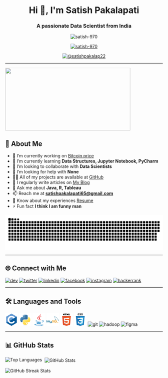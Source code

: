 <h1 align="center">Hi 👋, I'm Satish Pakalapati</h1>
<h3 align="center">A passionate Data Scientist from India</h3>

<p align="center">
  <img src="https://komarev.com/ghpvc/?username=satish-970&label=Profile%20views&color=0e75b6&style=flat" alt="satish-970" />
</p>

<p align="center">
  <a href="https://github.com/ryo-ma/github-profile-trophy">
    <img src="https://github-profile-trophy.vercel.app/?username=satish-970" alt="satish-970" />
  </a>
</p>

<p align="center">
  <a href="https://twitter.com/@satishpakalap22" target="blank">
    <img src="https://img.shields.io/twitter/follow/@satishpakalap22?logo=twitter&style=for-the-badge" alt="@satishpakalap22" />
  </a>
</p>

---
<div style="display: flex; justify-content: space-between; align-items: center;">
  <img src="https://user-images.githubusercontent.com/74038190/212748830-4c709398-a386-4761-84d7-9e10b98fbe6e.gif" width="400" height="200" align="right">
</div>

## 🚀 About Me
- 🔭 I’m currently working on [Bitcoin price](https://github.com/Satish-970/Bitcoin-price)
- 🌱 I’m currently learning **Data Structures, Jupyter Notebook, PyCharm**
- 👯 I’m looking to collaborate with **Data Scientists**
- 🤝 I’m looking for help with **None**
- 👨‍💻 All of my projects are available at [GitHub](https://github.com/Satish-970)
- 📝 I regularly write articles on [My Blog](https://satishportfolio.blogspot.com/)
- 💬 Ask me about **Java, R, Tableau**
- 📫 Reach me at **satishpakalapati65@gmail.com**
- 📄 Know about my experiences [Resume](https://drive.google.com/file/d/1dVbiKa7WquNfans2KFCnxY_aVdaz81Pw/view?usp=sharing)
- ⚡ Fun fact **I think I am funny man**



<picture>
  <source media="(prefers-color-scheme: dark)" srcset="https://raw.githubusercontent.com/Satish-970/Satish-970/output/github-snake-dark.svg" />
  <source media="(prefers-color-scheme: light)" srcset="https://raw.githubusercontent.com/Satish-970/Satish-970/output/github-snake.svg" />
  <img alt="github-snake" src="https://raw.githubusercontent.com/Satish-970/Satish-970/output/github-snake.svg" />
</picture>

---

## 🌐 Connect with Me
<p align="left">
  <a href="https://dev.to/@satish970" target="blank"><img src="https://raw.githubusercontent.com/rahuldkjain/github-profile-readme-generator/master/src/images/icons/Social/devto.svg" alt="dev" height="30" width="40" /></a>
  <a href="https://twitter.com/@satishpakalap22" target="blank"><img src="https://raw.githubusercontent.com/rahuldkjain/github-profile-readme-generator/master/src/images/icons/Social/twitter.svg" alt="twitter" height="30" width="40" /></a>
  <a href="https://linkedin.com/in/satishpakalapati" target="blank"><img src="https://raw.githubusercontent.com/rahuldkjain/github-profile-readme-generator/master/src/images/icons/Social/linked-in-alt.svg" alt="linkedin" height="30" width="40" /></a>
  <a href="https://fb.com/satishpakalapati" target="blank"><img src="https://raw.githubusercontent.com/rahuldkjain/github-profile-readme-generator/master/src/images/icons/Social/facebook.svg" alt="facebook" height="30" width="40" /></a>
  <a href="https://instagram.com/satishchoudary993" target="blank"><img src="https://raw.githubusercontent.com/rahuldkjain/github-profile-readme-generator/master/src/images/icons/Social/instagram.svg" alt="instagram" height="30" width="40" /></a>
  <a href="https://www.hackerrank.com/@satishpakalapat1" target="blank"><img src="https://raw.githubusercontent.com/rahuldkjain/github-profile-readme-generator/master/src/images/icons/Social/hackerrank.svg" alt="hackerrank" height="30" width="40" /></a>
</p>

---

## 🛠️ Languages and Tools
<p align="left">
  <img src="https://raw.githubusercontent.com/devicons/devicon/master/icons/c/c-original.svg" alt="c" width="40" height="40"/>
  <img src="https://raw.githubusercontent.com/devicons/devicon/master/icons/python/python-original.svg" alt="python" width="40" height="40"/>
  <img src="https://raw.githubusercontent.com/devicons/devicon/master/icons/java/java-original.svg" alt="java" width="40" height="40"/>
  <img src="https://raw.githubusercontent.com/devicons/devicon/master/icons/mysql/mysql-original-wordmark.svg" alt="mysql" width="40" height="40"/>
  <img src="https://raw.githubusercontent.com/devicons/devicon/master/icons/html5/html5-original-wordmark.svg" alt="html5" width="40" height="40"/>
  <img src="https://raw.githubusercontent.com/devicons/devicon/master/icons/css3/css3-original-wordmark.svg" alt="css3" width="40" height="40"/>
  <img src="https://www.vectorlogo.zone/logos/git-scm/git-scm-icon.svg" alt="git" width="40" height="40"/>
  <img src="https://www.vectorlogo.zone/logos/apache_hadoop/apache_hadoop-icon.svg" alt="hadoop" width="40" height="40"/>
  <img src="https://www.vectorlogo.zone/logos/figma/figma-icon.svg" alt="figma" width="40" height="40"/>
</p>

---

## 📊 GitHub Stats
<p>
  <img align="left" src="https://github-readme-stats.vercel.app/api/top-langs?username=satish-970&show_icons=true&locale=en&layout=compact" alt="Top Languages" />
</p>

<p>&nbsp;
  <img align="center" src="https://github-readme-stats.vercel.app/api?username=satish-970&show_icons=true&locale=en" alt="GitHub Stats" />
</p>

<p>
  <img align="center" src="https://github-readme-streak-stats.herokuapp.com/?user=satish-970&" alt="GitHub Streak Stats" />
</p>
